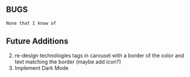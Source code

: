 

## BUGS 
    None that I know of
    
## Future Additions 
2) re-design technologies tags in carousel with a border of the color and text matching the border (maybe add icon?)
3) Implement Dark Mode
